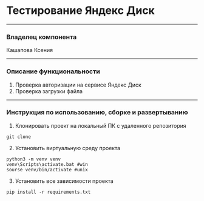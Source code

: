 # Тестирование Яндекс Диск
***
### Владелец компонента

Кашапова Ксения
***
### Описание функциональности

1. Проверка авторизации на сервисе Яндекс Диск
2. Проверка загрузки файла 
***
### Инструкция по использованию, сборке и развертыванию
1. Клонировать проект на локальный ПК с удаленного репозитория

```
git clone 
```
2. Установить виртуальную среду проекта
```
python3 -m venv venv
venv\Scripts\activate.bat #win
sourse venv/bin/activate #unix
```
3. Установить все зависимости проекта
```
pip install -r requirements.txt
```